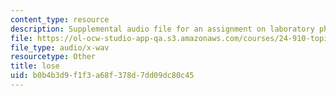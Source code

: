 ```yaml
---
content_type: resource
description: Supplemental audio file for an assignment on laboratory phonology.
file: https://ol-ocw-studio-app-qa.s3.amazonaws.com/courses/24-910-topics-in-linguistic-theory-laboratory-phonology-spring-2007/b0b4b3d9f1f3a68f378d7dd09dc80c45_lose.wav
file_type: audio/x-wav
resourcetype: Other
title: lose
uid: b0b4b3d9-f1f3-a68f-378d-7dd09dc80c45
---
```

